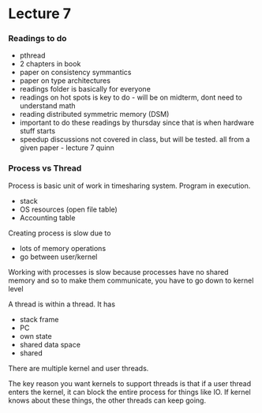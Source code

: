 Lecture 7
==========
### Readings to do
* pthread
* 2 chapters in book
* paper on consistency symmantics
* paper on type architectures
* readings folder is basically for everyone
* readings on hot spots is key to do - will be on midterm, dont need to understand math
* reading distributed symmetric memory (DSM)
* important to do these readings by thursday since that is when hardware stuff starts
* speedup discussions not covered in class, but will be tested. all from a given paper - lecture 7 quinn



### Process vs Thread
Process is basic unit of work in timesharing system. Program in execution.
* stack
* OS resources (open file table)
* Accounting table

Creating process is slow due to
* lots of memory operations
* go between user/kernel

Working with processes is slow because processes have no shared memory and so to make them communicate, you have to go down to kernel level

A thread is within a thread. It has
* stack frame
* PC
* own state
* shared data space
* shared

There are multiple kernel and user threads.

The key reason you want kernels to support threads is that if a user thread enters the kernel, it can block the entire process for things like IO. If kernel knows about these things, the other threads can keep going.
